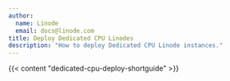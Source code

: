 ```yaml
---
author:
  name: Linode
  email: docs@linode.com
title: Deploy Dedicated CPU Linodes
description: "How to deploy Dedicated CPU Linode instances."
---
```


{{< content "dedicated-cpu-deploy-shortguide" >}}
